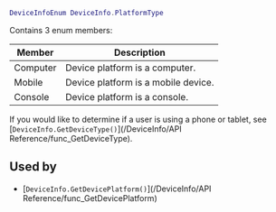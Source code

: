 ```lua
DeviceInfoEnum DeviceInfo.PlatformType
```

Contains 3 enum members:

| Member   | Description                         |
| -------- | ----------------------------------- |
| Computer | Device platform is a computer.      |
| Mobile   | Device platform is a mobile device. |
| Console  | Device platform is a console.       |

If you would like to determine if a user is using a phone or tablet, see [``DeviceInfo.GetDeviceType()``](/DeviceInfo/API Reference/func_GetDeviceType).

## Used by
* [``DeviceInfo.GetDevicePlatform()``](/DeviceInfo/API Reference/func_GetDevicePlatform)